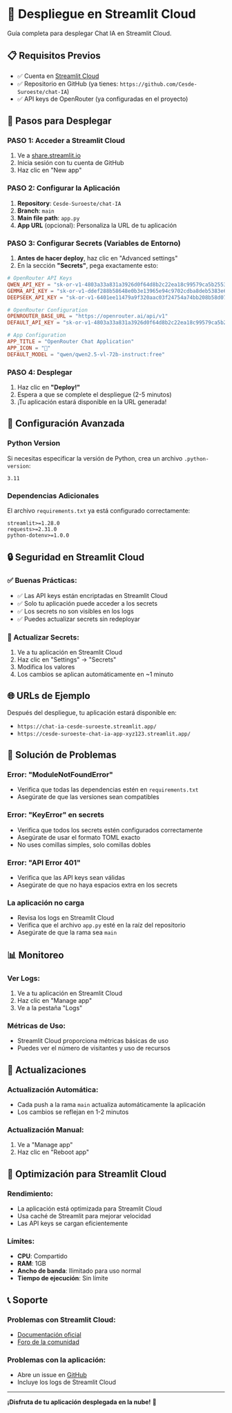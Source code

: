 # 🚀 Despliegue en Streamlit Cloud

Guía completa para desplegar Chat IA en Streamlit Cloud.

## 📋 Requisitos Previos

- ✅ Cuenta en [Streamlit Cloud](https://share.streamlit.io/)
- ✅ Repositorio en GitHub (ya tienes: `https://github.com/Cesde-Suroeste/chat-IA`)
- ✅ API keys de OpenRouter (ya configuradas en el proyecto)

## 🚀 Pasos para Desplegar

### **PASO 1: Acceder a Streamlit Cloud**

1. Ve a [share.streamlit.io](https://share.streamlit.io/)
2. Inicia sesión con tu cuenta de GitHub
3. Haz clic en "New app"

### **PASO 2: Configurar la Aplicación**

1. **Repository**: `Cesde-Suroeste/chat-IA`
2. **Branch**: `main`
3. **Main file path**: `app.py`
4. **App URL** (opcional): Personaliza la URL de tu aplicación

### **PASO 3: Configurar Secrets (Variables de Entorno)**

1. **Antes de hacer deploy**, haz clic en "Advanced settings"
2. En la sección **"Secrets"**, pega exactamente esto:

```toml
# OpenRouter API Keys
QWEN_API_KEY = "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"
GEMMA_API_KEY = "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"
DEEPSEEK_API_KEY = "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"

# OpenRouter Configuration
OPENROUTER_BASE_URL = "https://openrouter.ai/api/v1"
DEFAULT_API_KEY = "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"

# App Configuration
APP_TITLE = "OpenRouter Chat Application"
APP_ICON = "🤖"
DEFAULT_MODEL = "qwen/qwen2.5-vl-72b-instruct:free"
```

### **PASO 4: Desplegar**

1. Haz clic en **"Deploy!"**
2. Espera a que se complete el despliegue (2-5 minutos)
3. ¡Tu aplicación estará disponible en la URL generada!

## 🔧 Configuración Avanzada

### **Python Version**
Si necesitas especificar la versión de Python, crea un archivo `.python-version`:
```
3.11
```

### **Dependencias Adicionales**
El archivo `requirements.txt` ya está configurado correctamente:
```
streamlit>=1.28.0
requests>=2.31.0
python-dotenv>=1.0.0
```

## 🔒 Seguridad en Streamlit Cloud

### **✅ Buenas Prácticas:**
- ✅ Las API keys están encriptadas en Streamlit Cloud
- ✅ Solo tu aplicación puede acceder a los secrets
- ✅ Los secrets no son visibles en los logs
- ✅ Puedes actualizar secrets sin redeployar

### **🔄 Actualizar Secrets:**
1. Ve a tu aplicación en Streamlit Cloud
2. Haz clic en "Settings" → "Secrets"
3. Modifica los valores
4. Los cambios se aplican automáticamente en ~1 minuto

## 🌐 URLs de Ejemplo

Después del despliegue, tu aplicación estará disponible en:
- `https://chat-ia-cesde-suroeste.streamlit.app/`
- `https://cesde-suroeste-chat-ia-app-xyz123.streamlit.app/`

## 🔧 Solución de Problemas

### **Error: "ModuleNotFoundError"**
- Verifica que todas las dependencias estén en `requirements.txt`
- Asegúrate de que las versiones sean compatibles

### **Error: "KeyError" en secrets**
- Verifica que todos los secrets estén configurados correctamente
- Asegúrate de usar el formato TOML exacto
- No uses comillas simples, solo comillas dobles

### **Error: "API Error 401"**
- Verifica que las API keys sean válidas
- Asegúrate de que no haya espacios extra en los secrets

### **La aplicación no carga**
- Revisa los logs en Streamlit Cloud
- Verifica que el archivo `app.py` esté en la raíz del repositorio
- Asegúrate de que la rama sea `main`

## 📊 Monitoreo

### **Ver Logs:**
1. Ve a tu aplicación en Streamlit Cloud
2. Haz clic en "Manage app"
3. Ve a la pestaña "Logs"

### **Métricas de Uso:**
- Streamlit Cloud proporciona métricas básicas de uso
- Puedes ver el número de visitantes y uso de recursos

## 🔄 Actualizaciones

### **Actualización Automática:**
- Cada push a la rama `main` actualiza automáticamente la aplicación
- Los cambios se reflejan en 1-2 minutos

### **Actualización Manual:**
1. Ve a "Manage app"
2. Haz clic en "Reboot app"

## 🎯 Optimización para Streamlit Cloud

### **Rendimiento:**
- La aplicación está optimizada para Streamlit Cloud
- Usa caché de Streamlit para mejorar velocidad
- Las API keys se cargan eficientemente

### **Límites:**
- **CPU**: Compartido
- **RAM**: 1GB
- **Ancho de banda**: Ilimitado para uso normal
- **Tiempo de ejecución**: Sin límite

## 📞 Soporte

### **Problemas con Streamlit Cloud:**
- [Documentación oficial](https://docs.streamlit.io/streamlit-cloud)
- [Foro de la comunidad](https://discuss.streamlit.io/)

### **Problemas con la aplicación:**
- Abre un issue en [GitHub](https://github.com/Cesde-Suroeste/chat-IA/issues)
- Incluye los logs de Streamlit Cloud

---

**¡Disfruta de tu aplicación desplegada en la nube!** 🎉
